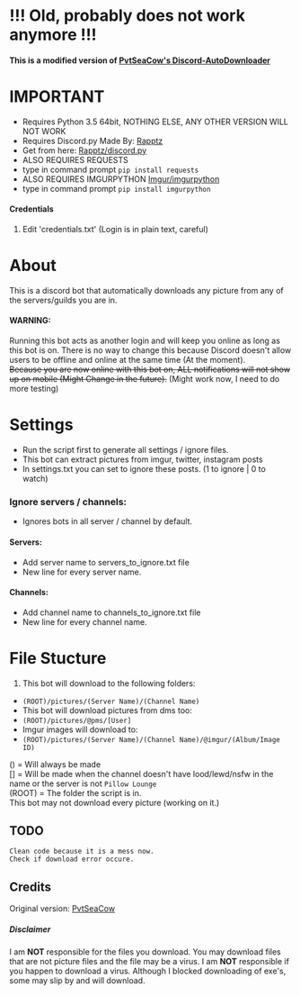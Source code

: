 # !!! Old, probably does not work anymore !!!
#### This is a modified version of [PvtSeaCow's Discord-AutoDownloader](https://github.com/PvtSeaCow/Discord-AutoDownloader)

# IMPORTANT
- Requires Python 3.5 64bit, NOTHING ELSE, ANY OTHER VERSION WILL NOT WORK  
- Requires Discord.py Made By: [Rapptz](https://github.com/Rapptz)
 - Get from here: [Rapptz/discord.py](https://github.com/Rapptz/discord.py)
- ALSO REQUIRES REQUESTS  
 - type in command prompt `pip install requests`
- ALSO REQUIRES IMGURPYTHON [Imgur/imgurpython](https://github.com/Imgur/imgurpython)
 - type in command prompt `pip install imgurpython`

#### Credentials
1. Edit 'credentials.txt' (Login is in plain text, careful)

# About
This is a discord bot that automatically downloads any picture from any of the servers/guilds you are in.  
#### WARNING:  
Running this bot acts as another login and will keep you online as long as this bot is on. There is no way to change this because Discord doesn't allow users to be offline and online at the same time (At the moment).  
~~Because you are now online with this bot on, ALL notifications will not show up on mobile (Might Change in the future).~~ (Might work now, I need to do more testing)

# Settings
- Run the script first to generate all settings / ignore files.
- This bot can extract pictures from imgur, twitter, instagram posts
- In settings.txt you can set to ignore these posts. (1 to ignore | 0 to watch)

### Ignore servers / channels:
- Ignores bots in all server / channel by default.
#### Servers:
- Add server name to servers_to_ignore.txt file
- New line for every server name.

#### Channels:
- Add channel name to channels_to_ignore.txt file
- New line for every channel name.

# File Stucture
1. This bot will download to the following folders:  
 - `(ROOT)/pictures/(Server Name)/(Channel Name)`  
- This bot will download pictures from dms too:  
 - `(ROOT)/pictures/@pms/[User]`  
- Imgur images will download to: 
 - `(ROOT)/pictures/(Server Name)/(Channel Name)/@imgur/(Album/Image ID)`
 
() = Will always be made  
[] = Will be made when the channel doesn't have lood/lewd/nsfw in the name or the server is not `Pillow Lounge`  
(ROOT) = The folder the script is in.  
This bot may not download every picture (working on it.) 

## TODO
	Clean code because it is a mess now.
	Check if download error occure.

## Credits

Original version: [PvtSeaCow](https://github.com/PvtSeaCow/Discord-AutoDownloader) 

##### Disclaimer
I am __NOT__ responsible for the files you download. You may download files that are not picture files and the file may be a virus. I am __NOT__ responsible if you happen to download a virus. Although I blocked downloading of exe's, some may slip by and will download.
